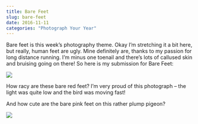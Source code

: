```yaml
---
title: Bare Feet
slug: bare-feet
date: 2016-11-11
categories: "Photograph Your Year"
---
```


<p>Bare feet is this week’s photography theme. Okay I’m stretching it a bit here, but really, human feet are ugly. Mine definitely are, thanks to my passion for long distance running. I’m minus one toenail and there’s lots of callused skin and bruising going on there! So here is my submission for Bare Feet:</p>
<p><img src="http://res.cloudinary.com/dy6grlu8z/image/upload/v1558841766/xghs1ls1n17egj3z0pmt.jpg"/></p>
<p>How racy are these bare red feet? I’m very proud of this photograph – the light was quite low and the bird was moving fast!</p>
<p>And how cute are the bare pink feet on this rather plump pigeon?</p>
<p><img src="http://res.cloudinary.com/dy6grlu8z/image/upload/v1558841767/mzxirjivyhhiuoxkx2hb.jpg"/></p>









